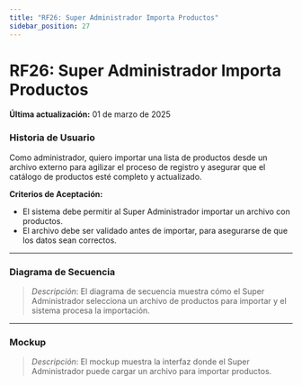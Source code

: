 ```yaml
---
title: "RF26: Super Administrador Importa Productos"  
sidebar_position: 27
---
```


# RF26: Super Administrador Importa Productos

**Última actualización:** 01 de marzo de 2025

### Historia de Usuario

Como administrador, quiero importar una lista de productos desde un archivo externo para agilizar el proceso de registro y asegurar que el catálogo de productos esté completo y actualizado.

  **Criterios de Aceptación:**
  - El sistema debe permitir al Super Administrador importar un archivo con productos.
  - El archivo debe ser validado antes de importar, para asegurarse de que los datos sean correctos.

---

### Diagrama de Secuencia

> *Descripción*: El diagrama de secuencia muestra cómo el Super Administrador selecciona un archivo de productos para importar y el sistema procesa la importación.

---

### Mockup

> *Descripción*: El mockup muestra la interfaz donde el Super Administrador puede cargar un archivo para importar productos.
